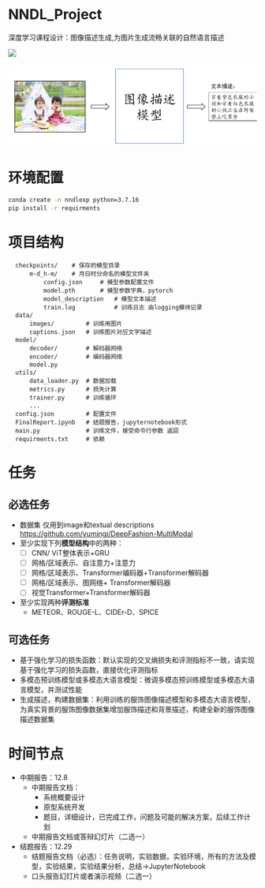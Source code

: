 # NNDL_Project

深度学习课程设计：图像描述生成,为图片生成流畅关联的自然语言描述

![](https://img.shields.io/badge/Status-In%20Progress-yellow.svg)

![img.png](assets/img.png)

# 环境配置

```bash
conda create -n nndlexp python=3.7.16
pip install -r requirments
```

# 项目结构

```text
  checkpoints/    # 保存的模型目录
      m-d_h-m/    # 月日时分命名的模型文件夹
          config.json     # 模型参数配置文件
          model.pth       # 模型参数字典，pytorch
          model_description   # 模型文本描述
          train.log           # 训练日志 由logging模块记录
  data/
      images/         # 训练用图片
      captions.json   # 训练图片对应文字描述
  model/
      decoder/        # 解码器网络
      encoder/        # 编码器网络
      model.py        
  utils/
      data_loader.py  # 数据加载
      metrics.py      # 损失计算
      trainer.py      # 训练循环
      ...
  config.json         # 配置文件
  FinalReport.ipynb   # 结题报告，jupyternotebook形式
  main.py             # 训练文件，接受命令行参数 返回
  requirments.txt     # 依赖
```


# 任务

## 必选任务

- 数据集 仅用到image和textual descriptions https://github.com/yumingj/DeepFashion-MultiModal
- 至少实现下列**模型结构**中的两种：
  -[ ] CNN/ ViT整体表示+GRU 
  -[ ] 网格/区域表示、自注意力+注意力
  -[ ] 网格/区域表示、Transformer编码器+Transformer解码器
  -[ ] 网格/区域表示、图网络+ Transformer解码器
  -[ ] 视觉Transformer+Transformer解码器
- 至少实现两种**评测标准**
  - METEOR、ROUGE-L、CIDEr-D、SPICE

## 可选任务

- 基于强化学习的损失函数：默认实现的交叉熵损失和评测指标不一致，请实现基于强化学习的损失函数，直接优化评测指标
- 多模态预训练模型或多模态大语言模型：微调多模态预训练模型或多模态大语言模型，并测试性能
- 生成描述，构建数据集：利用训练的服饰图像描述模型和多模态大语言模型，为真实背景的服饰图像数据集增加服饰描述和背景描述，构建全新的服饰图像描述数据集

# 时间节点

- 中期报告：12.8
  - 中期报告文档： 
    - 系统概要设计
    - 原型系统开发
    - 题目，详细设计，已完成工作，问题及可能的解决方案，后续工作计划
  - 中期报告文档或答辩幻灯片（二选一）
- 结题报告：12.29
  - 结题报告文档（必选）：任务说明，实验数据，实验环境，所有的方法及模型，实验结果，实验结果分析，总结->JupyterNotebook
  - 口头报告幻灯片或者演示视频（二选一）

